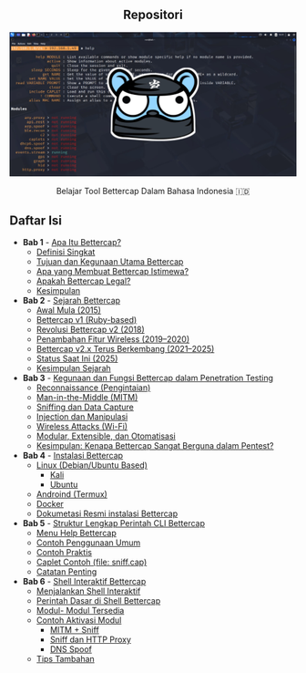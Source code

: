 
<div align="center">
  <h2>Repositori</h2>
  <img src="https://github.com/fixploit03/Belajar-Bettercap/blob/main/img/Bettercap.jpg" />
  <p>Belajar Tool Bettercap Dalam Bahasa Indonesia 🇮🇩</p> 
</div>

## Daftar Isi
- **Bab 1** - [Apa Itu Bettercap?](https://github.com/fixploit03/Belajar-Bettercap/blob/main/source/Apa%20Itu%20Bettercap%3F.md)
  - [Definisi Singkat](https://github.com/fixploit03/Belajar-Bettercap/blob/main/source/Apa%20Itu%20Bettercap%3F.md#a-definisi-singkat)
  - [Tujuan dan Kegunaan Utama Bettercap](https://github.com/fixploit03/Belajar-Bettercap/blob/main/source/Apa%20Itu%20Bettercap%3F.md#b-tujuan-dan-kegunaan-utama-bettercap)
  - [Apa yang Membuat Bettercap Istimewa?](https://github.com/fixploit03/Belajar-Bettercap/blob/main/source/Apa%20Itu%20Bettercap%3F.md#c-apa-yang-membuat-bettercap-istimewa)
  - [Apakah Bettercap Legal?](https://github.com/fixploit03/Belajar-Bettercap/blob/main/source/Apa%20Itu%20Bettercap%3F.md#d-apakah-bettercap-legal)
  - [Kesimpulan](https://github.com/fixploit03/Belajar-Bettercap/blob/main/source/Apa%20Itu%20Bettercap%3F.md#e-kesimpulan)
- **Bab 2** - [Sejarah Bettercap](https://github.com/fixploit03/Belajar-Bettercap/blob/main/source/Sejarah%20Bettercap.md)
  - [Awal Mula (2015)](https://github.com/fixploit03/Belajar-Bettercap/blob/main/source/Sejarah%20Bettercap.md#1-awal-mula-2015)
  - [Bettercap v1 (Ruby-based)](https://github.com/fixploit03/Belajar-Bettercap/blob/main/source/Sejarah%20Bettercap.md#2-bettercap-v1-ruby-based)
  - [Revolusi Bettercap v2 (2018)](https://github.com/fixploit03/Belajar-Bettercap/blob/main/source/Sejarah%20Bettercap.md#3-revolusi-bettercap-v2-2018)
  - [Penambahan Fitur Wireless (2019–2020)](https://github.com/fixploit03/Belajar-Bettercap/blob/main/source/Sejarah%20Bettercap.md#4-penambahan-fitur-wireless-20192020)
  - [Bettercap v2.x Terus Berkembang (2021–2025)](https://github.com/fixploit03/Belajar-Bettercap/blob/main/source/Sejarah%20Bettercap.md#5-bettercap-v2x-terus-berkembang-20212025)
  - [Status Saat Ini (2025)](https://github.com/fixploit03/Belajar-Bettercap/blob/main/source/Sejarah%20Bettercap.md#6-status-saat-ini-2025)
  - [Kesimpulan Sejarah](https://github.com/fixploit03/Belajar-Bettercap/blob/main/source/Sejarah%20Bettercap.md#kesimpulan-sejarah)
- **Bab 3** - [Kegunaan dan Fungsi Bettercap dalam Penetration Testing](https://github.com/fixploit03/Belajar-Bettercap/blob/main/source/Kegunaan%20dan%20Fungsi%20Bettercap%20dalam%20Penetration%20Testing.md)
  - [Reconnaissance (Pengintaian)](https://github.com/fixploit03/Belajar-Bettercap/blob/main/source/Kegunaan%20dan%20Fungsi%20Bettercap%20dalam%20Penetration%20Testing.md#1-reconnaissance-pengintaian)
  - [Man-in-the-Middle (MITM)](https://github.com/fixploit03/Belajar-Bettercap/blob/main/source/Kegunaan%20dan%20Fungsi%20Bettercap%20dalam%20Penetration%20Testing.md#2-man-in-the-middle-mitm)
  - [Sniffing dan Data Capture](https://github.com/fixploit03/Belajar-Bettercap/blob/main/source/Kegunaan%20dan%20Fungsi%20Bettercap%20dalam%20Penetration%20Testing.md#3-sniffing-dan-data-capture)
  - [Injection dan Manipulasi](https://github.com/fixploit03/Belajar-Bettercap/blob/main/source/Kegunaan%20dan%20Fungsi%20Bettercap%20dalam%20Penetration%20Testing.md#4-injection-dan-manipulasi)
  - [Wireless Attacks (Wi-Fi)](https://github.com/fixploit03/Belajar-Bettercap/blob/main/source/Kegunaan%20dan%20Fungsi%20Bettercap%20dalam%20Penetration%20Testing.md#5-wireless-attacks-wi-fi)
  - [Modular, Extensible, dan Otomatisasi](https://github.com/fixploit03/Belajar-Bettercap/blob/main/source/Kegunaan%20dan%20Fungsi%20Bettercap%20dalam%20Penetration%20Testing.md#6-modular-extensible-dan-otomatisasi)
  - [Kesimpulan: Kenapa Bettercap Sangat Berguna dalam Pentest?](https://github.com/fixploit03/Belajar-Bettercap/blob/main/source/Kegunaan%20dan%20Fungsi%20Bettercap%20dalam%20Penetration%20Testing.md#kesimpulan-kenapa-bettercap-sangat-berguna-dalam-pentest)
- **Bab 4** - [Instalasi Bettercap](https://github.com/fixploit03/Belajar-Bettercap/blob/main/source/Instalasi%20Bettercap.md)
  - [Linux (Debian/Ubuntu Based)](https://github.com/fixploit03/Belajar-Bettercap/blob/main/source/Instalasi%20Bettercap.md#a-linux-debianubuntu-based)
    - [Kali](https://github.com/fixploit03/Belajar-Bettercap/blob/main/source/Instalasi%20Bettercap.md#1-kali)
    - [Ubuntu](https://github.com/fixploit03/Belajar-Bettercap/blob/main/source/Instalasi%20Bettercap.md#2-ubuntu)
  - [Androind (Termux)](https://github.com/fixploit03/Belajar-Bettercap/blob/main/source/Instalasi%20Bettercap.md#b-androind-termux)
  - [Docker](https://github.com/fixploit03/Belajar-Bettercap/blob/main/source/Instalasi%20Bettercap.md#c-docker)
  - [Dokumetasi Resmi instalasi Bettercap](https://github.com/fixploit03/Belajar-Bettercap/blob/main/source/Instalasi%20Bettercap.md#d-dokumetasi-resmi-instalasi-bettercap)
- **Bab 5** - [Struktur Lengkap Perintah CLI Bettercap](https://github.com/fixploit03/Belajar-Bettercap/blob/main/source/Struktur%20Lengkap%20Perintah%20CLI%20Bettercap.md)
  - [Menu Help Bettercap](https://github.com/fixploit03/Belajar-Bettercap/blob/main/source/Struktur%20Lengkap%20Perintah%20CLI%20Bettercap.md#a-menu-help-bettercap)
  - [Contoh Penggunaan Umum](https://github.com/fixploit03/Belajar-Bettercap/blob/main/source/Struktur%20Lengkap%20Perintah%20CLI%20Bettercap.md#b-contoh-penggunaan-umum)
  - [Contoh Praktis](https://github.com/fixploit03/Belajar-Bettercap/blob/main/source/Struktur%20Lengkap%20Perintah%20CLI%20Bettercap.md#c-contoh-praktis)
  - [Caplet Contoh (file: sniff.cap)](https://github.com/fixploit03/Belajar-Bettercap/blob/main/source/Struktur%20Lengkap%20Perintah%20CLI%20Bettercap.md#d-caplet-contoh-file-sniffcap)
  - [Catatan Penting](https://github.com/fixploit03/Belajar-Bettercap/blob/main/source/Struktur%20Lengkap%20Perintah%20CLI%20Bettercap.md#e-catatan-penting)
- **Bab 6** - [Shell Interaktif Bettercap](https://github.com/fixploit03/Belajar-Bettercap/blob/main/source/Shell%20Interaktif%20Bettercap.md)
  - [Menjalankan Shell Interaktif](https://github.com/fixploit03/Belajar-Bettercap/blob/main/source/Shell%20Interaktif%20Bettercap.md#a-menjalankan-shell-interaktif)
  - [Perintah Dasar di Shell Bettercap](https://github.com/fixploit03/Belajar-Bettercap/blob/main/source/Shell%20Interaktif%20Bettercap.md#b-perintah-dasar-di-shell-bettercap)
  - [Modul- Modul Tersedia](https://github.com/fixploit03/Belajar-Bettercap/blob/main/source/Shell%20Interaktif%20Bettercap.md#c-modul--modul-tersedia)
  - [Contoh Aktivasi Modul](https://github.com/fixploit03/Belajar-Bettercap/blob/main/source/Shell%20Interaktif%20Bettercap.md#d-contoh-aktivasi-modul)
    - [MITM + Sniff](https://github.com/fixploit03/Belajar-Bettercap/blob/main/source/Shell%20Interaktif%20Bettercap.md#1-mitm--sniff)
    - [Sniff dan HTTP Proxy](https://github.com/fixploit03/Belajar-Bettercap/blob/main/source/Shell%20Interaktif%20Bettercap.md#2-sniff-dan-http-proxy)
    - [DNS Spoof](https://github.com/fixploit03/Belajar-Bettercap/blob/main/source/Shell%20Interaktif%20Bettercap.md#3-dns-spoof)
  - [Tips Tambahan](https://github.com/fixploit03/Belajar-Bettercap/blob/main/source/Shell%20Interaktif%20Bettercap.md#e-tips-tambahan)
